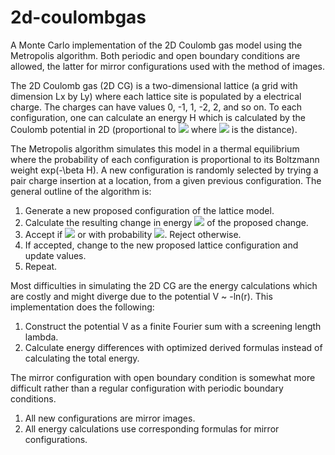 # 2d-coulombgas
A Monte Carlo implementation of the 2D Coulomb gas model using the Metropolis algorithm. Both periodic and open boundary conditions are allowed, the latter for mirror configurations used with the method of images.

The 2D Coulomb gas (2D CG) is a two-dimensional lattice (a grid with dimension Lx by Ly) where each lattice site is populated by a electrical charge. The charges can have values 0, -1, 1, -2, 2, and so on. To each configuration, one can calculate an energy H which is calculated by the Coulomb potential in 2D (proportional to <img src="https://render.githubusercontent.com/render/math?math={\color{white} -\ln(r)}"> where <img src="https://render.githubusercontent.com/render/math?math={\color{gray}\r"> is the distance).

The Metropolis algorithm simulates this model in a thermal equilibrium where the probability of each configuration is proportional to its Boltzmann weight exp(-\beta H). A new configuration is randomly selected by trying a pair charge insertion at a location, from a given previous configuration. The general outline of the algorithm is:
1. Generate a new proposed configuration of the lattice model.
2. Calculate the resulting change in energy <img src="https://render.githubusercontent.com/render/math?math={\color{gray}\ \Delta H"> of the proposed change.
3. Accept if <img src="https://render.githubusercontent.com/render/math?math={\color{gray}\ \Delta H \leq 0"> or with probability <img src="https://render.githubusercontent.com/render/math?math={\color{gray}\ e^{-\beta \Delta H}">. Reject otherwise.
4. If accepted, change to the new proposed lattice configuration and update values.
5. Repeat.

Most difficulties in simulating the 2D CG are the energy calculations which are costly and might diverge due to the potential V ~ -ln(r). This implementation does the following:
1. Construct the potential V as a finite Fourier sum with a screening length lambda.
2. Calculate energy differences with optimized derived formulas instead of calculating the total energy.

The mirror configuration with open boundary condition is somewhat more difficult rather than a regular configuration with periodic boundary conditions.
1. All new configurations are mirror images.
2. All energy calculations use corresponding formulas for mirror configurations.
